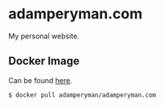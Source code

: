 # adamperyman.com

My personal website.

## Docker Image

Can be found [here](https://hub.docker.com/r/adamperyman/adamperyman.com/).

```
$ docker pull adamperyman/adamperyman.com
```
